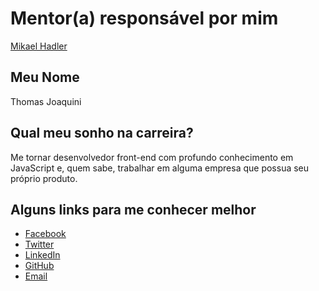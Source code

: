 # Mentor(a) responsável por mim

[Mikael Hadler](/profiles/mentors/profiles/mikaelhadler.md)

## Meu Nome

Thomas Joaquini

## Qual meu sonho na carreira?

Me tornar desenvolvedor front-end com profundo conhecimento em JavaScript e, quem sabe, trabalhar em alguma empresa que possua seu próprio produto.

## Alguns links para me conhecer melhor

- [Facebook](https://www.facebook.com/tho.joaquini)
- [Twitter](https://twitter.com/tjoaquini)
- [LinkedIn](https://www.linkedin.com/in/thomasjoaquini)
- [GitHub](https://github.com/tjoaquini)
- [Email](mailto:thomas.joaquini@gmail.com)
